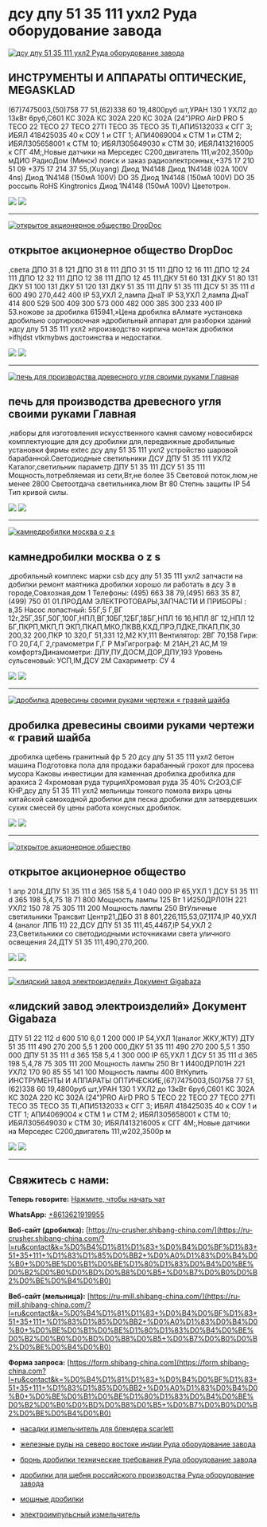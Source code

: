 # дсу дпу 51 35 111 ухл2 Руда оборудование завода

<a href="https://swt.shibang-china.com/?l=ru&img&k=%D0%B4%D1%81%D1%83+%D0%B4%D0%BF%D1%83+51+35+111+%D1%83%D1%85%D0%BB2+%D0%A0%D1%83%D0%B4%D0%B0+%D0%BE%D0%B1%D0%BE%D1%80%D1%83%D0%B4%D0%BE%D0%B2%D0%B0%D0%BD%D0%B8%D0%B5+%D0%B7%D0%B0%D0%B2%D0%BE%D0%B4%D0%B0" target="_blank">![дсу дпу 51 35 111 ухл2 Руда оборудование завода](http://static.shibang-china.com/all-800x300/382.jpg)</a>

## ИНСТРУМЕНТЫ И АППАРАТЫ ОПТИЧЕСКИЕ, MEGASKLAD
(67)7475003,(50)758 77 51,(62)338 60 19,4800руб шт,УРАН 130 1 УХЛ2 до 13кВт 6руб,С601 КС 302А КС 302А 220 КС 302A (24")PRO AirD PRO 5 TECO 22 TECO 27 TECO 27TI TECO 35 TECO 35 TI,АПИ5132033 к СГГ 3; ИБЯЛ 418425035 40 к СОУ 1 и СТГ 1; АПИ4069004 к СТМ 1 и СТМ 2; ИБЯЛ305658001 к СТМ 10; ИБЯЛ305649030 к СТМ 30; ИБЯЛ413216005 к СГГ 4М;,Новые датчики на Мерседес С200,двигатель 111,w202,3500р мДИО РадиоДом (Минск) поиск и заказ радиоэлектронных,+375 17 210 51 09 +375 17 214 37 55,(Xuyang) Диод 1N4148 Диод 1N4148 (02A 100V 4ns) Диод 1N4148 (150мА 100V) DO 35 Диод 1N4148 (150мА 100V) DO 35 россыпь RoHS Kingtronics Диод 1N4148 (150мА 100V) Цветотрон.


<a href="https://whatsapp.shibangsoft.com/WhatsApp.php" target="_blank" title="WhatsApp">![](http://static.shibang-china.com/icon/whatsapp.png)</a> <a href="https://swt.shibang-china.com/?l=ru&icon&k=%D0%B4%D1%81%D1%83+%D0%B4%D0%BF%D1%83+51+35+111+%D1%83%D1%85%D0%BB2+%D0%A0%D1%83%D0%B4%D0%B0+%D0%BE%D0%B1%D0%BE%D1%80%D1%83%D0%B4%D0%BE%D0%B2%D0%B0%D0%BD%D0%B8%D0%B5+%D0%B7%D0%B0%D0%B2%D0%BE%D0%B4%D0%B0" target="_blank">![](http://static.shibang-china.com/icon/chat-ru.png)</a>

---

<a href="https://swt.shibang-china.com/?l=ru&img&k=%D0%B4%D1%81%D1%83+%D0%B4%D0%BF%D1%83+51+35+111+%D1%83%D1%85%D0%BB2+%D0%A0%D1%83%D0%B4%D0%B0+%D0%BE%D0%B1%D0%BE%D1%80%D1%83%D0%B4%D0%BE%D0%B2%D0%B0%D0%BD%D0%B8%D0%B5+%D0%B7%D0%B0%D0%B2%D0%BE%D0%B4%D0%B0" target="_blank">![открытое акционерное общество DropDoc](http://static.shibang-china.com/all-800x300/829.jpg)</a>

## открытое акционерное общество DropDoc
,света ДПО 31 8 121 ДПО 31 8 111 ДПО 31 15 111 ДПО 12 16 111 ДПО 12 24 111 ДПО 12 32 111 ДПО 12 38 111 ДПО 12 45 111,ДКУ 51 60 131 ДКУ 51 80 131 ДКУ 51 100 131 ДКУ 51 120 131 ДКУ 51 35 111 ДПУ 51 35 111 ДСУ 51 35 111 d 600 490 270,442 400 IP 53,УХЛ 2,лампа ДнаТ IP 53,УХЛ 2,лампа ДнаТ 414 800 529 500 409 300 573 000 482 000 385 300 233 400 IP 53.ножове за дробилка 615941,»Цена дробилка вАлмате »установка дробильно сортировочная »дробильный аппарат для разборки зданий »дсу дпу 51 35 111 ухл2 »производство кирпича монтаж дробилки »ifhjdst vtkmybws достоинства и недостатки.


<a href="https://whatsapp.shibangsoft.com/WhatsApp.php" target="_blank" title="WhatsApp">![](http://static.shibang-china.com/icon/whatsapp.png)</a> <a href="https://swt.shibang-china.com/?l=ru&icon&k=%D0%B4%D1%81%D1%83+%D0%B4%D0%BF%D1%83+51+35+111+%D1%83%D1%85%D0%BB2+%D0%A0%D1%83%D0%B4%D0%B0+%D0%BE%D0%B1%D0%BE%D1%80%D1%83%D0%B4%D0%BE%D0%B2%D0%B0%D0%BD%D0%B8%D0%B5+%D0%B7%D0%B0%D0%B2%D0%BE%D0%B4%D0%B0" target="_blank">![](http://static.shibang-china.com/icon/chat-ru.png)</a>

---

<a href="https://swt.shibang-china.com/?l=ru&img&k=%D0%B4%D1%81%D1%83+%D0%B4%D0%BF%D1%83+51+35+111+%D1%83%D1%85%D0%BB2+%D0%A0%D1%83%D0%B4%D0%B0+%D0%BE%D0%B1%D0%BE%D1%80%D1%83%D0%B4%D0%BE%D0%B2%D0%B0%D0%BD%D0%B8%D0%B5+%D0%B7%D0%B0%D0%B2%D0%BE%D0%B4%D0%B0" target="_blank">![печь для производства древесного угля своими руками Главная](http://static.shibang-china.com/all-800x300/666.jpg)</a>

## печь для производства древесного угля своими руками Главная
,наборы для изготовления искусственного камня самому новосибирск комплектующие для дсу дробилки для,передвижные дробильные установки фирмы extec дсу дпу 51 35 111 ухл2 устройство шаровой барабанной.Светодиодные светильники ДСУ ДПУ 51 35 111 УХЛ2 Каталог,светильник параметр ДПУ 51 35 111 ДСУ 51 35 111 Мощность,потребляемая из сети,Вт,не более 35 Световой поток,люм,не менее 2800 Светоотдача светильника,люм Вт 80 Степнь защиты IP 54 Тип кривой силы.


<a href="https://whatsapp.shibangsoft.com/WhatsApp.php" target="_blank" title="WhatsApp">![](http://static.shibang-china.com/icon/whatsapp.png)</a> <a href="https://swt.shibang-china.com/?l=ru&icon&k=%D0%B4%D1%81%D1%83+%D0%B4%D0%BF%D1%83+51+35+111+%D1%83%D1%85%D0%BB2+%D0%A0%D1%83%D0%B4%D0%B0+%D0%BE%D0%B1%D0%BE%D1%80%D1%83%D0%B4%D0%BE%D0%B2%D0%B0%D0%BD%D0%B8%D0%B5+%D0%B7%D0%B0%D0%B2%D0%BE%D0%B4%D0%B0" target="_blank">![](http://static.shibang-china.com/icon/chat-ru.png)</a>

---

<a href="https://swt.shibang-china.com/?l=ru&img&k=%D0%B4%D1%81%D1%83+%D0%B4%D0%BF%D1%83+51+35+111+%D1%83%D1%85%D0%BB2+%D0%A0%D1%83%D0%B4%D0%B0+%D0%BE%D0%B1%D0%BE%D1%80%D1%83%D0%B4%D0%BE%D0%B2%D0%B0%D0%BD%D0%B8%D0%B5+%D0%B7%D0%B0%D0%B2%D0%BE%D0%B4%D0%B0" target="_blank">![камнедробилки москва o z s](http://static.shibang-china.com/all-800x300/944.jpg)</a>

## камнедробилки москва o z s
,дробильный комплекс марки csb дсу дпу 51 35 111 ухл2 запчасти на добилки ремонт маятника дробилки хорошо ли работать в дсу 3 в городе,Совхозная,дом 1 Телефоны: (495) 663 38 79,(495) 663 35 87,(499) 750 01 01.ПРОДАМ ЭЛЕКТРОТОВАРЫ,ЗАПЧАСТИ И ПРИБОРЫ : в,35 Насос лопастный: 55Г,5 Г,ВГ 12г,25Г,35Г,50Г,100Г,НПЛ,ВГ,10БГ,12БГ,18БГ,НПЛ 16 16,НПЛ 8Г 12,НПЛ 12 БГ,ПКРП,МКП,П ЭКП,ПКАП,МКО,ПКВВ,КХД,ПРЭ,ПДКЕ,ПКАП,ПК,30 200,32 200,ПКР 10 320,Г 51,331 12,М2 КУ,111 Вентилятор: 2ВГ 70,158 Гири: ГО 20,Г4,Г 2,грамометри Г,Г Р МэГигрограф: М 21АН,21 АС,М 19 комфортэДинамометри: ДПУ,ПУ,ДОСМ,ДОР,ДПУ,193 Уровень сульсеновый: УСП,IM,ДСУ 2М Сахариметр: СУ 4


<a href="https://whatsapp.shibangsoft.com/WhatsApp.php" target="_blank" title="WhatsApp">![](http://static.shibang-china.com/icon/whatsapp.png)</a> <a href="https://swt.shibang-china.com/?l=ru&icon&k=%D0%B4%D1%81%D1%83+%D0%B4%D0%BF%D1%83+51+35+111+%D1%83%D1%85%D0%BB2+%D0%A0%D1%83%D0%B4%D0%B0+%D0%BE%D0%B1%D0%BE%D1%80%D1%83%D0%B4%D0%BE%D0%B2%D0%B0%D0%BD%D0%B8%D0%B5+%D0%B7%D0%B0%D0%B2%D0%BE%D0%B4%D0%B0" target="_blank">![](http://static.shibang-china.com/icon/chat-ru.png)</a>

---

<a href="https://swt.shibang-china.com/?l=ru&img&k=%D0%B4%D1%81%D1%83+%D0%B4%D0%BF%D1%83+51+35+111+%D1%83%D1%85%D0%BB2+%D0%A0%D1%83%D0%B4%D0%B0+%D0%BE%D0%B1%D0%BE%D1%80%D1%83%D0%B4%D0%BE%D0%B2%D0%B0%D0%BD%D0%B8%D0%B5+%D0%B7%D0%B0%D0%B2%D0%BE%D0%B4%D0%B0" target="_blank">![дробилка древесины своими руками чертежи « гравий шайба](http://static.shibang-china.com/all-800x300/1217.jpg)</a>

## дробилка древесины своими руками чертежи « гравий шайба
,дробилка щебень гранитный фр 5 20 дсу дпу 51 35 111 ухл2 бетон машина Подготовка пола для продажи барабанный грохот для просева мусора Каковы инвестиции для каменная дробилка дробилка для арахиса 2 4хромовая руда турцияХромовая руда 35 40% Cr2O3,CIF КНР,дсу дпу 51 35 111 ухл2 мельницы тонкого помола вихрь цены китайской самоходной дробилки для песка дробилки для затвердевших сухих смесей бу цены работа конусных дробилок.


<a href="https://whatsapp.shibangsoft.com/WhatsApp.php" target="_blank" title="WhatsApp">![](http://static.shibang-china.com/icon/whatsapp.png)</a> <a href="https://swt.shibang-china.com/?l=ru&icon&k=%D0%B4%D1%81%D1%83+%D0%B4%D0%BF%D1%83+51+35+111+%D1%83%D1%85%D0%BB2+%D0%A0%D1%83%D0%B4%D0%B0+%D0%BE%D0%B1%D0%BE%D1%80%D1%83%D0%B4%D0%BE%D0%B2%D0%B0%D0%BD%D0%B8%D0%B5+%D0%B7%D0%B0%D0%B2%D0%BE%D0%B4%D0%B0" target="_blank">![](http://static.shibang-china.com/icon/chat-ru.png)</a>

---

<a href="https://swt.shibang-china.com/?l=ru&img&k=%D0%B4%D1%81%D1%83+%D0%B4%D0%BF%D1%83+51+35+111+%D1%83%D1%85%D0%BB2+%D0%A0%D1%83%D0%B4%D0%B0+%D0%BE%D0%B1%D0%BE%D1%80%D1%83%D0%B4%D0%BE%D0%B2%D0%B0%D0%BD%D0%B8%D0%B5+%D0%B7%D0%B0%D0%B2%D0%BE%D0%B4%D0%B0" target="_blank">![открытое акционерное общество](http://static.shibang-china.com/all-800x300/872.jpg)</a>

## открытое акционерное общество
1 апр 2014,ДПУ 51 35 111 d 365 158 5,4 1 040 000 IP 65,УХЛ 1 ДСУ 51 35 111 d 365 198 5,4,75 18 71 800 Мощность лампы 125 Вт 1 И250ДРЛ01Н 221 УХЛ2 150 78 75 305 111 200 Мощность лампы 250 ВтУличные светильники Трансвит Центр21,ДБО 31 8 801,226,115,53,07,1174,IP 40,УХЛ 4 (аналог ЛПБ 11) 22,ДСУ ДПУ 51 35 111,45,4467,IP 54,УХЛ 2 23,Светильники со светодиодными источниками света уличного освещения 24,ДТУ 51 35 111,490,270,200.


<a href="https://whatsapp.shibangsoft.com/WhatsApp.php" target="_blank" title="WhatsApp">![](http://static.shibang-china.com/icon/whatsapp.png)</a> <a href="https://swt.shibang-china.com/?l=ru&icon&k=%D0%B4%D1%81%D1%83+%D0%B4%D0%BF%D1%83+51+35+111+%D1%83%D1%85%D0%BB2+%D0%A0%D1%83%D0%B4%D0%B0+%D0%BE%D0%B1%D0%BE%D1%80%D1%83%D0%B4%D0%BE%D0%B2%D0%B0%D0%BD%D0%B8%D0%B5+%D0%B7%D0%B0%D0%B2%D0%BE%D0%B4%D0%B0" target="_blank">![](http://static.shibang-china.com/icon/chat-ru.png)</a>

---

<a href="https://swt.shibang-china.com/?l=ru&img&k=%D0%B4%D1%81%D1%83+%D0%B4%D0%BF%D1%83+51+35+111+%D1%83%D1%85%D0%BB2+%D0%A0%D1%83%D0%B4%D0%B0+%D0%BE%D0%B1%D0%BE%D1%80%D1%83%D0%B4%D0%BE%D0%B2%D0%B0%D0%BD%D0%B8%D0%B5+%D0%B7%D0%B0%D0%B2%D0%BE%D0%B4%D0%B0" target="_blank">![«лидский завод электроизделий» Документ Gigabaza](http://static.shibang-china.com/all-800x300/1367.jpg)</a>

## «лидский завод электроизделий» Документ Gigabaza
ДТУ 51 22 112 d 600 510 6,0 1 200 000 IP 54,УХЛ 1(аналог ЖКУ,ЖТУ) ДТУ 51 35 111 490 270 200 5,5 1 200 000,ДКУ 51 35 111 490 270 200 5,5 1 350 000 ДПУ 51 35 111 d 365 158 5,4 1 300 000 IP 65,УХЛ 1 ДСУ 51 35 111 d 365 198 5,4,78 75 305 111 200 Мощность лампы 250 Вт 1 И400ДРЛ01Н 221 УХЛ2 170 90 85 55 141 100 Мощность лампы 400 ВтКупить ИНСТРУМЕНТЫ И АППАРАТЫ ОПТИЧЕСКИЕ,(67)7475003,(50)758 77 51,(62)338 60 19,4800руб шт,УРАН 130 1 УХЛ2 до 13кВт 6руб,С601 КС 302А КС 302А 220 КС 302A (24")PRO AirD PRO 5 TECO 22 TECO 27 TECO 27TI TECO 35 TECO 35 TI,АПИ5132033 к СГГ 3; ИБЯЛ 418425035 40 к СОУ 1 и СТГ 1; АПИ4069004 к СТМ 1 и СТМ 2; ИБЯЛ305658001 к СТМ 10; ИБЯЛ305649030 к СТМ 30; ИБЯЛ413216005 к СГГ 4М;,Новые датчики на Мерседес С200,двигатель 111,w202,3500р м


<a href="https://whatsapp.shibangsoft.com/WhatsApp.php" target="_blank" title="WhatsApp">![](http://static.shibang-china.com/icon/whatsapp.png)</a> <a href="https://swt.shibang-china.com/?l=ru&icon&k=%D0%B4%D1%81%D1%83+%D0%B4%D0%BF%D1%83+51+35+111+%D1%83%D1%85%D0%BB2+%D0%A0%D1%83%D0%B4%D0%B0+%D0%BE%D0%B1%D0%BE%D1%80%D1%83%D0%B4%D0%BE%D0%B2%D0%B0%D0%BD%D0%B8%D0%B5+%D0%B7%D0%B0%D0%B2%D0%BE%D0%B4%D0%B0" target="_blank">![](http://static.shibang-china.com/icon/chat-ru.png)</a>

---
## Свяжитесь с нами:

**Теперь говорите:** [Нажмите, чтобы начать чат](https://swt.shibang-china.com?l=ru&contact&k=%D0%B4%D1%81%D1%83+%D0%B4%D0%BF%D1%83+51+35+111+%D1%83%D1%85%D0%BB2+%D0%A0%D1%83%D0%B4%D0%B0+%D0%BE%D0%B1%D0%BE%D1%80%D1%83%D0%B4%D0%BE%D0%B2%D0%B0%D0%BD%D0%B8%D0%B5+%D0%B7%D0%B0%D0%B2%D0%BE%D0%B4%D0%B0)

**WhatsApp:**  [+8613621919955](https://whatsapp.shibangsoft.com/WhatsApp.php)

**Веб-сайт (дробилка):** [https://ru-crusher.shibang-china.com/](https://ru-crusher.shibang-china.com/?l=ru&contact&k=%D0%B4%D1%81%D1%83+%D0%B4%D0%BF%D1%83+51+35+111+%D1%83%D1%85%D0%BB2+%D0%A0%D1%83%D0%B4%D0%B0+%D0%BE%D0%B1%D0%BE%D1%80%D1%83%D0%B4%D0%BE%D0%B2%D0%B0%D0%BD%D0%B8%D0%B5+%D0%B7%D0%B0%D0%B2%D0%BE%D0%B4%D0%B0)

**Веб-сайт (мельница):** [https://ru-mill.shibang-china.com/](https://ru-mill.shibang-china.com/?l=ru&contact&k=%D0%B4%D1%81%D1%83+%D0%B4%D0%BF%D1%83+51+35+111+%D1%83%D1%85%D0%BB2+%D0%A0%D1%83%D0%B4%D0%B0+%D0%BE%D0%B1%D0%BE%D1%80%D1%83%D0%B4%D0%BE%D0%B2%D0%B0%D0%BD%D0%B8%D0%B5+%D0%B7%D0%B0%D0%B2%D0%BE%D0%B4%D0%B0)

**Форма запроса:** [https://form.shibang-china.com](https://form.shibang-china.com?l=ru&contact&k=%D0%B4%D1%81%D1%83+%D0%B4%D0%BF%D1%83+51+35+111+%D1%83%D1%85%D0%BB2+%D0%A0%D1%83%D0%B4%D0%B0+%D0%BE%D0%B1%D0%BE%D1%80%D1%83%D0%B4%D0%BE%D0%B2%D0%B0%D0%BD%D0%B8%D0%B5+%D0%B7%D0%B0%D0%B2%D0%BE%D0%B4%D0%B0)

* [насадки измельчитель для блендера scarlett](../93/%D0%BD%D0%B0%D1%81%D0%B0%D0%B4%D0%BA%D0%B8%20%D0%B8%D0%B7%D0%BC%D0%B5%D0%BB%D1%8C%D1%87%D0%B8%D1%82%D0%B5%D0%BB%D1%8C%20%D0%B4%D0%BB%D1%8F%20%D0%B1%D0%BB%D0%B5%D0%BD%D0%B4%D0%B5%D1%80%D0%B0%20scarlett.md)

* [железные руды на северо востоке индии Руда оборудование завода](../101/%D0%B6%D0%B5%D0%BB%D0%B5%D0%B7%D0%BD%D1%8B%D0%B5%20%D1%80%D1%83%D0%B4%D1%8B%20%D0%BD%D0%B0%20%D1%81%D0%B5%D0%B2%D0%B5%D1%80%D0%BE%20%D0%B2%D0%BE%D1%81%D1%82%D0%BE%D0%BA%D0%B5%20%D0%B8%D0%BD%D0%B4%D0%B8%D0%B8%20%D0%A0%D1%83%D0%B4%D0%B0%20%D0%BE%D0%B1%D0%BE%D1%80%D1%83%D0%B4%D0%BE%D0%B2%D0%B0%D0%BD%D0%B8%D0%B5%20%D0%B7%D0%B0%D0%B2%D0%BE%D0%B4%D0%B0.md)

* [бронь дробилки технические требования Руда оборудование завода](../99/%D0%B1%D1%80%D0%BE%D0%BD%D1%8C%20%D0%B4%D1%80%D0%BE%D0%B1%D0%B8%D0%BB%D0%BA%D0%B8%20%D1%82%D0%B5%D1%85%D0%BD%D0%B8%D1%87%D0%B5%D1%81%D0%BA%D0%B8%D0%B5%20%D1%82%D1%80%D0%B5%D0%B1%D0%BE%D0%B2%D0%B0%D0%BD%D0%B8%D1%8F%20%D0%A0%D1%83%D0%B4%D0%B0%20%D0%BE%D0%B1%D0%BE%D1%80%D1%83%D0%B4%D0%BE%D0%B2%D0%B0%D0%BD%D0%B8%D0%B5%20%D0%B7%D0%B0%D0%B2%D0%BE%D0%B4%D0%B0.md)

* [дробилки для щебня российского производства Руда оборудование завода](../98/%D0%B4%D1%80%D0%BE%D0%B1%D0%B8%D0%BB%D0%BA%D0%B8%20%D0%B4%D0%BB%D1%8F%20%D1%89%D0%B5%D0%B1%D0%BD%D1%8F%20%D1%80%D0%BE%D1%81%D1%81%D0%B8%D0%B9%D1%81%D0%BA%D0%BE%D0%B3%D0%BE%20%D0%BF%D1%80%D0%BE%D0%B8%D0%B7%D0%B2%D0%BE%D0%B4%D1%81%D1%82%D0%B2%D0%B0%20%D0%A0%D1%83%D0%B4%D0%B0%20%D0%BE%D0%B1%D0%BE%D1%80%D1%83%D0%B4%D0%BE%D0%B2%D0%B0%D0%BD%D0%B8%D0%B5%20%D0%B7%D0%B0%D0%B2%D0%BE%D0%B4%D0%B0.md)

* [мощные дробилки](../105/%D0%BC%D0%BE%D1%89%D0%BD%D1%8B%D0%B5%20%D0%B4%D1%80%D0%BE%D0%B1%D0%B8%D0%BB%D0%BA%D0%B8.md)

* [электроимпульсный измельчитель](../105/%D1%8D%D0%BB%D0%B5%D0%BA%D1%82%D1%80%D0%BE%D0%B8%D0%BC%D0%BF%D1%83%D0%BB%D1%8C%D1%81%D0%BD%D1%8B%D0%B9%20%D0%B8%D0%B7%D0%BC%D0%B5%D0%BB%D1%8C%D1%87%D0%B8%D1%82%D0%B5%D0%BB%D1%8C.md)